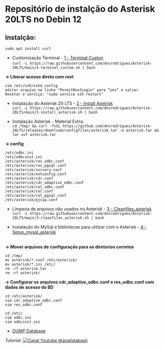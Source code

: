 # Repositório de instalção do Asterisk 20LTS no Debin 12


## Instalção:<br />

```
sudo apt install curl
```

- Customização Terminal - [1 - Terminal Custon](1-terminal_custom.sh)<br />
``` curl -L https://raw.githubusercontent.com/dnsrodrigues/Asterisk-20LTS/main/1-terminal_custom.sh | bash ```<br />

**-> Liberar acesso direto com root**<br /> 
```
vim /etc/ssh/sshd_config
editar arquivo na linha "PermitRootLogin" para “yes” e salvar
Resetar o serviço: "sudo service ssh restart"
```

- Instalação do Asterisk 20 LTS - [2 - Install Asterisk](2-install_asterisk.sh)<br />
``` curl -L https://raw.githubusercontent.com/dnsrodrigues/Asterisk-20LTS/main/2-install_asterisk.sh | bash ```

- Instalação Asterisk - Material Extra:<br />
``` cd /tmp/ && curl -fsSL https://github.com/dnsrodrigues/Asterisk-20LTS/releases/download/configfiles/asterisk.tar -o asterisk.tar && tar xvf asterisk.tar ```

**-> config**<br /> 
```
/etc/odbc.ini
/etc/odbcinst.ini
/etc/asterisk/res_odbc.conf
/etc/asterisk/res_pgsql.conf
/etc/asterisk/sorcery.conf
/etc/asterisk/extconfig.conf
/etc/asterisk/cdr.conf
/etc/asterisk/cdr_adaptive_odbc.conf
/etc/asterisk/cel_odbc.conf
/etc/asterisk/cel.conf
/etc/asterisk/cel_pgsql.conf
/etc/asterisk/pjsip.conf
```

- Limpeza de arquivos não usados no Asterisk - [3 - Cleanfiles_asterisk](3-cleanfiles_asterisk.sh)<br />
``` curl -L https://raw.githubusercontent.com/dnsrodrigues/Asterisk-20LTS/main/3-cleanfiles_asterisk.sh | bash ```

- Instalação do MySql e bibliotecas para utilizar com o Asterisk - [4 - Setup_mysql_asterisk](4-setup_mysql_asterisk.sh)<br /><br />

**-> Mover arquivos de configuração para os diretorios corretos**<br /> 
```
cd /tmp/
mv asterisk/*.conf /etc/asterisk/
mv asterisk/*.ini /etc/
rm -rf asterisk.tar
rm -rf asterisk/
```

**-> Configurar os arquivos cdr_adaptive_odbc.conf e res_odbc.conf com dados de acesso do BD**<br /> 
```
cd /etc/asterisk/
vim cdr_adaptive_odbc.conf
vim res_odbc.conf

cd /etc/
vim odbc.ini
vim odbcinst.ini
```


- [DUMP Database](sql/dump-mysql.sql)<br />


*Tutorial:* [![Canal Youtube @analistabash](https://www.bashtech.com.br/youtube_button_icon_151827_96x.png)](https://www.youtube.com/watch?v=2otkd-7HGk0&list=PLk0v4L7lcjDfcKUxIDybvuKTgDuaR31Kn)

